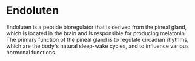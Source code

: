 # Endoluten

Endoluten is a peptide bioregulator that is derived from the pineal gland, which is located in the brain and is responsible for producing melatonin. The primary function of the pineal gland is to regulate circadian rhythms, which are the body's natural sleep-wake cycles, and to influence various hormonal functions.